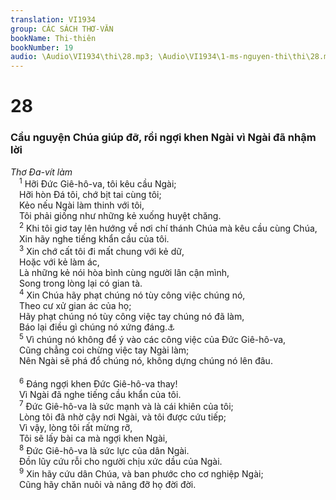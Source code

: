 ```yaml
---
translation: VI1934
group: CÁC SÁCH THƠ-VĂN
bookName: Thi-thiên 
bookNumber: 19
audio: \Audio\VI1934\thi\28.mp3; \Audio\VI1934\1-ms-nguyen-thi\thi\28.mp3
---
```


<div class="title"><h1>28</h1><h3>Cầu nguyện Chúa giúp đỡ, rồi ngợi khen Ngài vì Ngài đã nhậm lời</h3><i>Thơ Đa-vít làm</i></div>
<span class="verse thi_28_1"> <sup>1</sup> Hỡi Đức Giê-hô-va, tôi kêu cầu Ngài; <br/> Hỡi hòn Đá tôi, chớ bịt tai cùng tôi; <br/> Kẻo nếu Ngài làm thinh với tôi, <br/> Tôi phải giống như những kẻ xuống huyệt chăng. <br/></span>
<span class="verse thi_28_2"> <sup>2</sup> Khi tôi giơ tay lên hướng về nơi chí thánh Chúa mà kêu cầu cùng Chúa, <br/> Xin hãy nghe tiếng khẩn cầu của tôi. <br/></span>
<span class="verse thi_28_3"> <sup>3</sup> Xin chớ cất tôi đi mất chung với kẻ dữ, <br/> Hoặc với kẻ làm ác, <br/> Là những kẻ nói hòa bình cùng người lân cận mình, <br/> Song trong lòng lại có gian tà. <br/></span>
<span class="verse thi_28_4"> <sup>4</sup> Xin Chúa hãy phạt chúng nó tùy công việc chúng nó, <br/> Theo cư xử gian ác của họ; <br/> Hãy phạt chúng nó tùy công việc tay chúng nó đã làm, <br/> Báo lại điều gì chúng nó xứng đáng.<a data-toggle="tooltip" data-placement="bottom" title="Kh 22:12">⚓</a><br/></span>
<span class="verse thi_28_5"> <sup>5</sup> Vì chúng nó không để ý vào các công việc của Đức Giê-hô-va, <br/> Cũng chẳng coi chừng việc tay Ngài làm; <br/> Nên Ngài sẽ phá đổ chúng nó, không dựng chúng nó lên đâu. <br/> <br/></span>
<span class="verse thi_28_6"> <sup>6</sup> Đáng ngợi khen Đức Giê-hô-va thay! <br/> Vì Ngài đã nghe tiếng cầu khẩn của tôi. <br/></span>
<span class="verse thi_28_7"> <sup>7</sup> Đức Giê-hô-va là sức mạnh và là cái khiên của tôi; <br/> Lòng tôi đã nhờ cậy nơi Ngài, và tôi được cứu tiếp; <br/> Vì vậy, lòng tôi rất mừng rỡ, <br/> Tôi sẽ lấy bài ca mà ngợi khen Ngài, <br/></span>
<span class="verse thi_28_8"> <sup>8</sup> Đức Giê-hô-va là sức lực của dân Ngài. <br/> Đồn lũy cứu rỗi cho người chịu xức dầu của Ngài. <br/></span>
<span class="verse thi_28_9"> <sup>9</sup> Xin hãy cứu dân Chúa, và ban phước cho cơ nghiệp Ngài; <br/> Cũng hãy chăn nuôi và nâng đỡ họ đời đời. <br/> <br/></span>
